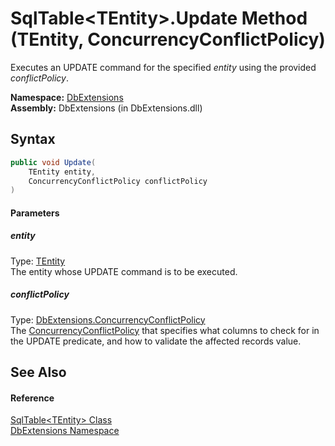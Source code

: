 SqlTable&lt;TEntity>.Update Method (TEntity, ConcurrencyConflictPolicy)
=======================================================================
Executes an UPDATE command for the specified *entity* using the provided *conflictPolicy*.

**Namespace:** [DbExtensions][1]  
**Assembly:** DbExtensions (in DbExtensions.dll)

Syntax
------

```csharp
public void Update(
	TEntity entity,
	ConcurrencyConflictPolicy conflictPolicy
)
```

#### Parameters

##### *entity*
Type: [TEntity][2]  
The entity whose UPDATE command is to be executed.

##### *conflictPolicy*
Type: [DbExtensions.ConcurrencyConflictPolicy][3]  
 The [ConcurrencyConflictPolicy][3] that specifies what columns to check for in the UPDATE predicate, and how to validate the affected records value.


See Also
--------

#### Reference
[SqlTable&lt;TEntity> Class][2]  
[DbExtensions Namespace][1]  

[1]: ../README.md
[2]: README.md
[3]: ../ConcurrencyConflictPolicy/README.md